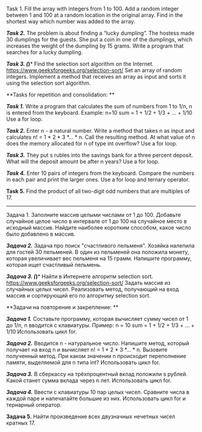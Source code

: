 Task 1.
Fill the array with integers from 1 to 100.
Add a random integer between 1 and 100 at a random location in the original array.
Find in the shortest way which number was added to the array.

***Task 2.***
The problem is about finding a “lucky dumpling”.
The hostess made 30 dumplings for the guests. She put a coin in one of the dumplings,
which increases the weight of the dumpling by 15 grams.
Write a program that searches for a lucky dumpling.

***Task 3. (*)***
Find the selection sort algorithm on the Internet.
https://www.geeksforgeeks.org/selection-sort/
Set an array of random integers.
Implement a method that receives an array as input and sorts it using the selection sort algorithm.

**Tasks for repetition and consolidation: **

***Task 1.***
Write a program that calculates the sum of numbers from 1 to 1/n, n is entered from the keyboard.
Example:
n=10
sum = 1 + 1/2 + 1/3 + ... + 1/10
Use a for loop.

***Task 2.***
Enter n - a natural number. Write a method that takes n as input and calculates
n! = 1 * 2 * 3 *... * n.
Call the resulting method.
At what value of n does the memory allocated for n of type int overflow?
Use a for loop.

***Task 3.***
They put s rubles into the savings bank for a three percent deposit.
What will the deposit amount be after n years? Use a for loop.

***Task 4.***
Enter 10 pairs of integers from the keyboard.
Compare the numbers in each pair and print the larger ones.
Use a for loop and ternary operator.

**Task 5.**
Find the product of all two-digit odd numbers that are multiples of 17.

_____________________________
Задача 1.
Заполните массив целыми числами от 1 до 100.
Добавьте случайное целое число в интервале от 1 до 100 на случайное место в исходный массив.
Найдите наиболее коротким способом, какое число было добавлено в массив.

***Задача 2.***
Задача про поиск "счастливого пельменя".
Хозяйка налепила для гостей 30 пельменей. В один из пельменей она положила монету,
которая увеличивает вес пельменя на 15 грамм.
Напишите программу, которая ищет счастливый пельмень.

***Задача 3. (*)***
Найти в Интернете алгоритм selection sort.
https://www.geeksforgeeks.org/selection-sort/
Задать массив из случайных целых чисел.
Реализовать метод, получающий на вход массив и сортирующий его по алгоритму selection sort.

**Задачи на повторение и закрепление: **

***Задача 1.***
Составьте программу, которая вычисляет сумму чисел от 1 до 1/n, n вводится с клавиатуры.
Пример:
n = 10
sum = 1 + 1/2 + 1/3 + ... + 1/10
Использовать цикл for.

***Задача 2.***
Вводится n - натуральное число. Напишите метод, который получает на вход n и вычисляет
n! = 1 * 2 * 3 *... * n.
Вызовите полученный метод.
При каком значении n происходит переполнение памяти, выделяемой для n типа int?
Использовать цикл for.

***Задача 3.***
В сберкассу на трёхпроцентный вклад положили s рублей.
Какой станет сумма вклада через n лет. Использовать цикл for.

***Задача 4.***
Ввести с клавиатуры 10 пар целых чисел.
Сравните числа в каждой паре и напечатайте большие из них.
Использовать цикл for и тернарный оператор.

**Задача 5.**
Найти произведение всех двузначных нечетных чисел кратных 17.